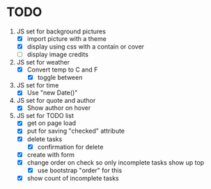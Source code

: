 # TODO

1. JS set for background pictures
   - [x] import picture with a theme
   - [x] display using css with a contain or cover
   - [ ] display image credits
2. JS set for weather
   - [x] Convert temp to C and F
     - [x] toggle between
3. JS set for time
   - [x] Use "new Date()"
4. JS set for quote and author
   - [x] Show author on hover
5. JS set for TODO list
   - [x] get on page load
   - [x] put for saving "checked" attribute
   - [x] delete tasks
     - [x] confirmation for delete
   - [x] create with form
   - [x] change order on check so only incomplete tasks show up top
     - [x] use bootstrap "order" for this
   - [x] show count of incomplete tasks
